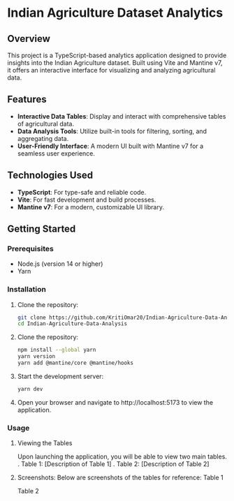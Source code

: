 # Indian Agriculture Dataset Analytics

## Overview

This project is a TypeScript-based analytics application designed to provide insights into the Indian Agriculture dataset. Built using Vite and Mantine v7, it offers an interactive interface for visualizing and analyzing agricultural data.

## Features

- **Interactive Data Tables**: Display and interact with comprehensive tables of agricultural data.
- **Data Analysis Tools**: Utilize built-in tools for filtering, sorting, and aggregating data.
- **User-Friendly Interface**: A modern UI built with Mantine v7 for a seamless user experience.

## Technologies Used

- **TypeScript**: For type-safe and reliable code.
- **Vite**: For fast development and build processes.
- **Mantine v7**: For a modern, customizable UI library.

## Getting Started

### Prerequisites

- Node.js (version 14 or higher)
- Yarn

### Installation

1. Clone the repository:

   ```bash
   git clone https://github.com/KritiOmar20/Indian-Agriculture-Data-Analysis.git
   cd Indian-Agriculture-Data-Analysis
   
2. Clone the repository:
   
   ```bash
   npm install --global yarn
   yarn version
   yarn add @mantine/core @mantine/hooks

3. Start the development server:

   ```bash
   yarn dev

3. Open your browser and navigate to http://localhost:5173 to view the application.

### Usage

1. Viewing the Tables

   Upon launching the application, you will be able to view two main tables.
   . Table 1: [Description of Table 1]
   . Table 2: [Description of Table 2]

2. Screenshots:
   Below are screenshots of the tables for reference:
   Table 1

   Table 2

